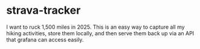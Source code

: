 # strava-tracker
I want to ruck 1,500 miles in 2025.  This is an easy way to capture all my hiking activities, store them locally, and then serve them back up via an API that grafana can access easily.
